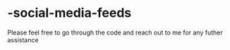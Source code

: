 # -social-media-feeds

Please feel free to go through the code and reach out to me for any futher assistance
